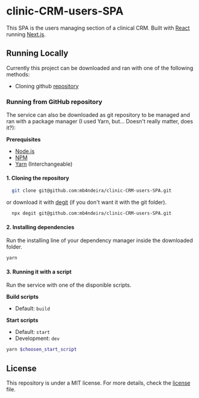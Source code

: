 # clinic-CRM-users-SPA

This SPA is the users managing section of a clinical CRM. Built with [React](https://reactjs.org/) running [Next.js](https://nextjs.org/).

## Running Locally

Currently this project can be downloaded and ran with one of the following methods:

- Cloning github [repository](https://github.com/mb4ndeira/clinic-CRM-users-SPA)

### Running from GitHub repository

The service can also be downloaded as git repository to be managed and ran with a package manager (I used Yarn, but... Doesn't really matter, does it?):

**Prerequisites**

- [Node.js](https://nodejs.org/en/)
- [NPM](https://www.npmjs.com/)
- [Yarn](https://yarnpkg.com/) (Interchangeable)

#### 1. Cloning the repository

```bash
  git clone git@github.com:mb4ndeira/clinic-CRM-users-SPA.git
```

or download it with [degit](https://github.com/Rich-Harris/degit) (if you don't want it with the git folder).

```bash
  npx degit git@github.com:mb4ndeira/clinic-CRM-users-SPA.git
```

#### 2. Installing dependencies

Run the installing line of your dependency manager inside the downloaded folder.

```bash
yarn
```

#### 3. Running it with a script

Run the service with one of the disponible scripts.

**Build scripts**

- Default: `build`

**Start scripts**

- Default: `start`
- Development: `dev`

```bash
yarn $choosen_start_script
```

## License

This repository is under a MIT license. For more details, check the [license](LICENSE.md) file.
